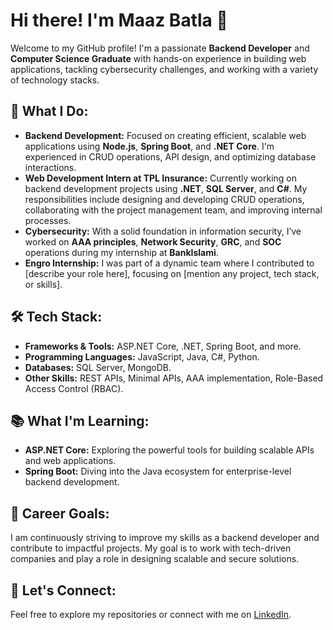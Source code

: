 # Hi there! I'm Maaz Batla 👋

Welcome to my GitHub profile! I'm a passionate **Backend Developer** and **Computer Science Graduate** with hands-on experience in building web applications, tackling cybersecurity challenges, and working with a variety of technology stacks.

## 🌟 What I Do:
- **Backend Development:** Focused on creating efficient, scalable web applications using **Node.js**, **Spring Boot**, and **.NET Core**. I'm experienced in CRUD operations, API design, and optimizing database interactions.
- **Web Development Intern at TPL Insurance:** Currently working on backend development projects using **.NET**, **SQL Server**, and **C#**. My responsibilities include designing and developing CRUD operations, collaborating with the project management team, and improving internal processes.
- **Cybersecurity:** With a solid foundation in information security, I’ve worked on **AAA principles**, **Network Security**, **GRC**, and **SOC** operations during my internship at **BankIslami**.
- **Engro Internship:** I was part of a dynamic team where I contributed to [describe your role here], focusing on [mention any project, tech stack, or skills].

## 🛠 Tech Stack:
- **Frameworks & Tools:** ASP.NET Core, .NET, Spring Boot, and more.
- **Programming Languages:** JavaScript, Java, C#, Python.
- **Databases:** SQL Server, MongoDB.
- **Other Skills:** REST APIs, Minimal APIs, AAA implementation, Role-Based Access Control (RBAC).

## 📚 What I'm Learning:
- **ASP.NET Core:** Exploring the powerful tools for building scalable APIs and web applications.
- **Spring Boot:** Diving into the Java ecosystem for enterprise-level backend development.

## 🎯 Career Goals:
I am continuously striving to improve my skills as a backend developer and contribute to impactful projects. My goal is to work with tech-driven companies and play a role in designing scalable and secure solutions.

## 🌱 Let's Connect:
Feel free to explore my repositories or connect with me on [LinkedIn](https://www.linkedin.com/in/maaz-batla).
